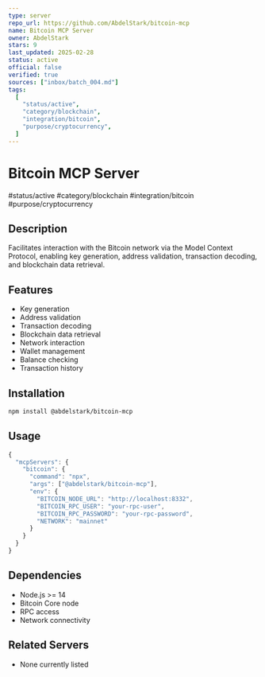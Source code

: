 ```yaml
---
type: server
repo_url: https://github.com/AbdelStark/bitcoin-mcp
name: Bitcoin MCP Server
owner: AbdelStark
stars: 9
last_updated: 2025-02-28
status: active
official: false
verified: true
sources: ["inbox/batch_004.md"]
tags:
  [
    "status/active",
    "category/blockchain",
    "integration/bitcoin",
    "purpose/cryptocurrency",
  ]
---
```


# Bitcoin MCP Server

#status/active #category/blockchain #integration/bitcoin #purpose/cryptocurrency

## Description

Facilitates interaction with the Bitcoin network via the Model Context Protocol, enabling key generation, address validation, transaction decoding, and blockchain data retrieval.

## Features

- Key generation
- Address validation
- Transaction decoding
- Blockchain data retrieval
- Network interaction
- Wallet management
- Balance checking
- Transaction history

## Installation

```bash
npm install @abdelstark/bitcoin-mcp
```

## Usage

```javascript
{
  "mcpServers": {
    "bitcoin": {
      "command": "npx",
      "args": ["@abdelstark/bitcoin-mcp"],
      "env": {
        "BITCOIN_NODE_URL": "http://localhost:8332",
        "BITCOIN_RPC_USER": "your-rpc-user",
        "BITCOIN_RPC_PASSWORD": "your-rpc-password",
        "NETWORK": "mainnet"
      }
    }
  }
}
```

## Dependencies

- Node.js >= 14
- Bitcoin Core node
- RPC access
- Network connectivity

## Related Servers

- None currently listed
